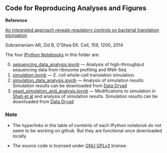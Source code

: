 Code for Reproducing Analyses and Figures
-----------------------------------------

**Reference**

[An integrated approach reveals regulatory controls on bacterial translation elongation](http://www.ncbi.nlm.nih.gov/pubmed/25416955)

Subramaniam AR, Zid B, O’Shea EK. Cell, 159, 1200, 2014

The four [IPython Notebooks](http://ipython.org/notebook.html) in this folder are:

0. [sequencing_data_analysis.ipynb](sequencing_data_analysis.ipynb) — Analysis of high-throughput sequencing data from ribosome profiling and RNA-Seq
0. [simulation.ipynb](simulation.ipynb) — *E. coli* whole-cell translation simulation
0. [simulation_data_analysis.ipynb](simulation_data_analysis.ipynb) — Analysis of simulation results. Simulation results can be downloaded from [Data Dryad](http://datadryad.org/resource/doi:10.5061/dryad.ch352)
0. [yeast_simulation_and_analysis.ipynb](yeast_simulation_and_analysis.ipynb) — Modifications to simulation in [Shah et al](http://www.ncbi.nlm.nih.gov/pubmed/23791185) and analysis of simulation results. Simulation results can be downloaded from [Data Dryad](http://datadryad.org/resource/doi:10.5061/dryad.ch352) 

### Note

* The hyperlinks in the table of contents of each IPython notebook do not seem to be working on github. But they are functional once downloaded locally.

* The source code is licensed under [GNU GPLv3](http://www.gnu.org/licenses/gpl-3.0.en.html) license.
